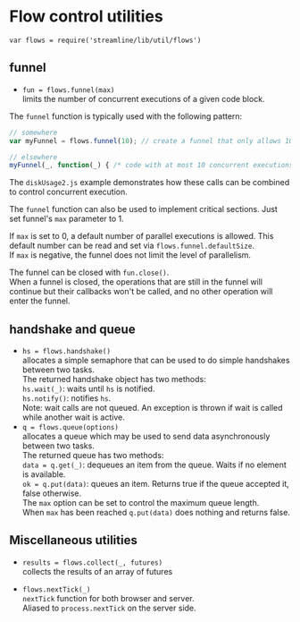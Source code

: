 
# Flow control utilities
 
`var flows = require('streamline/lib/util/flows')`

## funnel
* `fun = flows.funnel(max)`  
  limits the number of concurrent executions of a given code block.

The `funnel` function is typically used with the following pattern:

``` javascript
// somewhere
var myFunnel = flows.funnel(10); // create a funnel that only allows 10 concurrent executions.

// elsewhere
myFunnel(_, function(_) { /* code with at most 10 concurrent executions */ });
```

The `diskUsage2.js` example demonstrates how these calls can be combined to control concurrent execution.

The `funnel` function can also be used to implement critical sections. Just set funnel's `max` parameter to 1.

If `max` is set to 0, a default number of parallel executions is allowed. 
This default number can be read and set via `flows.funnel.defaultSize`.  
If `max` is negative, the funnel does not limit the level of parallelism.

The funnel can be closed with `fun.close()`.  
When a funnel is closed, the operations that are still in the funnel will continue but their callbacks
won't be called, and no other operation will enter the funnel.
## handshake and queue
* `hs = flows.handshake()`  
  allocates a simple semaphore that can be used to do simple handshakes between two tasks.  
  The returned handshake object has two methods:  
  `hs.wait(_)`: waits until `hs` is notified.  
  `hs.notify()`: notifies `hs`.  
  Note: wait calls are not queued. An exception is thrown if wait is called while another wait is active.
* `q = flows.queue(options)`  
  allocates a queue which may be used to send data asynchronously between two tasks.  
  The returned queue has two methods:  
  `data = q.get(_)`: dequeues an item from the queue. Waits if no element is available.  
  `ok = q.put(data)`: queues an item. Returns true if the queue accepted it, false otherwise.  
  The `max` option can be set to control the maximum queue length.  
  When `max` has been reached `q.put(data)` does nothing and returns false.
## Miscellaneous utilities
* `results = flows.collect(_, futures)`  
  collects the results of an array of futures

* `flows.nextTick(_)`  
  `nextTick` function for both browser and server.  
  Aliased to `process.nextTick` on the server side.
